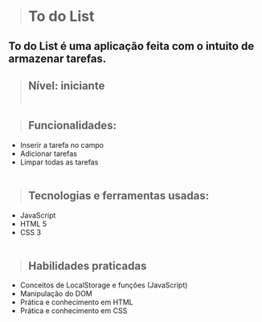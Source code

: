 > <h1> To do List </h1>


## To do List é uma aplicação feita com o intuito de armazenar tarefas.<br>


>## Nível: iniciante<br><br>


>## Funcionalidades:

+ Inserir a tarefa no campo 
+ Adicionar tarefas
+ Limpar todas as tarefas <br><br>


>## Tecnologias e ferramentas usadas:

+ JavaScript
+ HTML 5
+ CSS 3 <br><br>


>## Habilidades praticadas

+ Conceitos de LocalStorage e funções (JavaScript)
+ Manipulação do DOM
+ Prática e conhecimento em HTML
+ Prática e conhecimento em CSS
